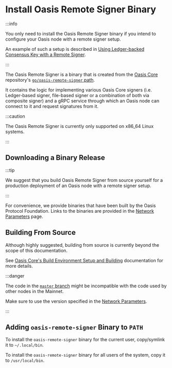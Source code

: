 # Install Oasis Remote Signer Binary

:::info

You only need to install the Oasis Remote Signer binary if you intend to configure your Oasis node with a remote signer setup.

An example of such a setup is described in [Using Ledger-backed Consensus Key with a Remote Signer](using-ledger-backed-consensus-key-with-a-remote-signer.md).

:::

The Oasis Remote Signer is a binary that is created from the [Oasis Core](https://github.com/oasisprotocol/oasis-core) repository's [`go/oasis-remote-signer` path](https://github.com/oasisprotocol/oasis-core/tree/master/go/oasis-remote-signer).

It contains the logic for implementing various Oasis Core signers (i.e. Ledger-based signer, file-based signer or a combination of both via composite signer) and a gRPC service through which an Oasis node can connect to it and request signatures from it.

:::caution

The Oasis Remote Signer is currently only supported on x86_64 Linux systems.

:::

## Downloading a Binary Release

:::tip

We suggest that you build Oasis Remote Signer from source yourself for a production deployment of an Oasis node with a remote signer setup.

:::

For convenience, we provide binaries that have been built by the Oasis Protocol Foundation. Links to the binaries are provided in the [Network Parameters](../../oasis-network/network-parameters.md) page.

## Building From Source

Although highly suggested, building from source is currently beyond the scope of this documentation.

See [Oasis Core's Build Environment Setup and Building](/oasis-core/development-setup/build-environment-setup-and-building) documentation for more details.

:::danger

The code in the [`master` branch](https://github.com/oasisprotocol/oasis-core/tree/master/) might be incompatible with the code used by other nodes in the Mainnet.

Make sure to use the version specified in the [Network Parameters](../../oasis-network/network-parameters.md).

:::

## Adding `oasis-remote-signer` Binary to `PATH`

To install the `oasis-remote-signer` binary for the current user, copy/symlink it to `~/.local/bin`.

To install the `oasis-remote-signer` binary for all users of the system, copy it to `/usr/local/bin`.

